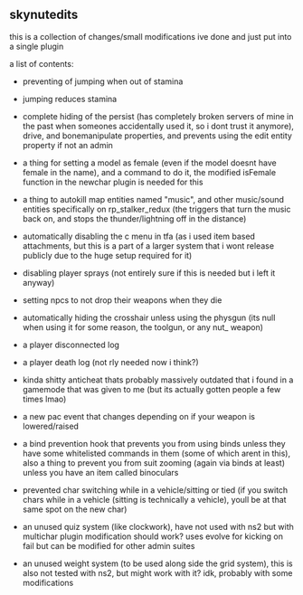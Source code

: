 ## skynutedits
this is a collection of changes/small modifications ive done and just put into a single plugin

a list of contents:
- preventing of jumping when out of stamina
- jumping reduces stamina
- complete hiding of the persist (has completely broken servers of mine in the past when someones accidentally used it, so i dont trust it anymore), drive, and bonemanipulate properties, and prevents using the edit entity property if not an admin
- a thing for setting a model as female (even if the model doesnt have female in the name), and a command to do it, the modified isFemale function in the newchar plugin is needed for this
- a thing to autokill map entities named "music", and other music/sound entities specifically on rp_stalker_redux (the triggers that turn the music back on, and stops the thunder/lightning off in the distance)
- automatically disabling the c menu in tfa (as i used item based attachments, but this is a part of a larger system that i wont release publicly due to the huge setup required for it)
- disabling player sprays (not entirely sure if this is needed but i left it anyway)
- setting npcs to not drop their weapons when they die
- automatically hiding the crosshair unless using the physgun (its null when using it for some reason, the toolgun, or any nut_ weapon)
- a player disconnected log
- a player death log (not rly needed now i think?)
- kinda shitty anticheat thats probably massively outdated that i found in a gamemode that was given to me (but its actually gotten people a few times lmao)
- a new pac event that changes depending on if your weapon is lowered/raised
- a bind prevention hook that prevents you from using binds unless they have some whitelisted commands in them (some of which arent in this), also a thing to prevent you from suit zooming (again via binds at least) unless you have an item called binoculars
- prevented char switching while in a vehicle/sitting or tied (if you switch chars while in a vehicle (sitting is technically a vehicle), youll be at that same spot on the new char)

- an unused quiz system (like clockwork), have not used with ns2 but with multichar plugin modification should work? uses evolve for kicking on fail but can be modified for other admin suites
- an unused weight system (to be used along side the grid system), this is also not tested with ns2, but might work with it? idk, probably with some modifications